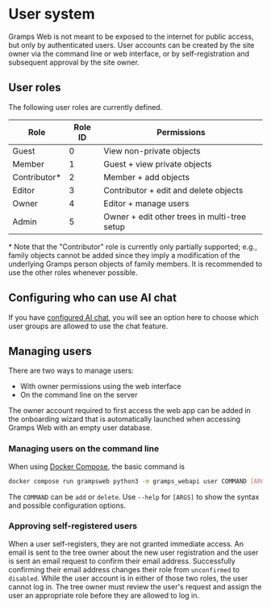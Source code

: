 # User system

Gramps Web is not meant to be exposed to the internet for public access, but only by authenticated users. User accounts can be created by the site owner via the command line or web interface, or by self-registration and subsequent approval by the site owner.

## User roles

The following user roles are currently defined.

Role | Role ID | Permissions
-----|---------|------------
Guest | 0 | View non-private objects
Member | 1 | Guest + view private objects
Contributor* | 2 | Member + add objects
Editor | 3 | Contributor + edit and delete objects
Owner | 4 | Editor + manage users
Admin | 5 | Owner + edit other trees in multi-tree setup

\* Note that the "Contributor" role is currently only partially supported; e.g., family objects cannot be added since they imply a modification of the underlying Gramps person objects of family members. It is recommended to use the other roles whenever possible.

## Configuring who can use AI chat

If you have [configured AI chat](chat.md), you will see an option here to choose which user groups are allowed to use the chat feature.

## Managing users

There are two ways to manage users:

- With owner permissions using the web interface
- On the command line on the server

The owner account required to first access the web app can be added in the onboarding wizard that is automatically launched when accessing Gramps Web with an empty user database.

### Managing users on the command line

When using [Docker Compose](deployment.md), the basic command is

```bash
docker compose run grampsweb python3 -m gramps_webapi user COMMAND [ARGS]
```

The `COMMAND` can be `add` or `delete`. Use `--help` for `[ARGS]` to show the syntax and possible configuration options.

### Approving self-registered users

When a user self-registers, they are not granted immediate access. An email is sent to the tree owner about the new user registration and the user is sent an email request to confirm their email address. Successfully confirming their email address changes their role from `unconfirmed` to `disabled`. While the user account is in either of those two roles, the user cannot log in. The tree owner must review the user's request and assign the user an appropriate role before they are allowed to log in.
